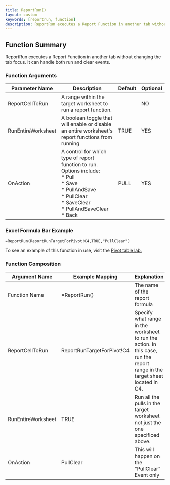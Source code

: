 ```yaml
---
title: ReportRun()
layout: custom
keywords: [reportrun, function]
description: ReportRun executes a Report Function in another tab without changing the tab focus. 
---
```


##  Function Summary 

ReportRun executes a Report Function in another tab without changing the tab focus. It can handle both run and clear events. 


###  Function Arguments   
| Parameter Name | Description | Default | Optional |
| -------------- | ----------- | ------- | -------- |
|ReportCellToRun | A range within the target worksheet to run a report function. | | NO |
| RunEntireWorksheet | A boolean toggle that will enable or disable an entire worksheet's report functions from running | TRUE | YES |
| OnAction | A control for which type of report function to run. Options include: <br> * Pull <br> * Save <br> * PullAndSave <br> * PullClear <br> * SaveClear <br> * PullAndSaveClear <br> * Back | PULL | YES |

  
### Excel Formula Bar Example
```Excel
=ReportRun(ReportRunTargetForPivot!C4,TRUE,"PullClear")
```

To see an example of this function in use, visit the [Pivot table lab.](/wGetStarted/L-Create-PivotTable.html)


###  Function Composition 
| Argument Name      | Example Mapping            | Explanation                                                                                                                  |
| ------------------ | -------------------------- | ---------------------------------------------------------------------------------------------------------------------------- |
| Function Name      | =ReportRun()               | The name of the report formula                                                                                               |
| ReportCellToRun    | ReportRunTargetForPivot!C4 | Specify what range in the worksheet to run the action. In this case, run the report range in the target sheet located in C4. |
| RunEntireWorksheet | TRUE                       | Run all the pulls in the target worksheet not just the one specificed above.                                                 |
| OnAction           | PullClear                  | This will happen on the "PullClear" Event only                                                                               |
